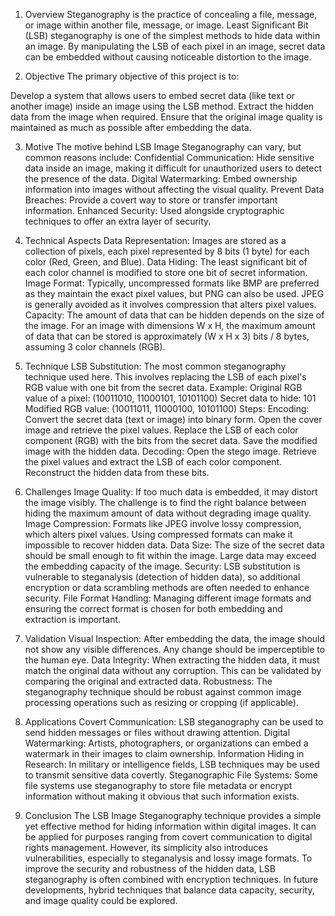 1. Overview
Steganography is the practice of concealing a file, message, or image within another file, message, or image. Least Significant Bit (LSB) steganography is one of the simplest methods to hide data within an image. By manipulating the LSB of each pixel in an image, secret data can be embedded without causing noticeable distortion to the image.

2. Objective
The primary objective of this project is to:

Develop a system that allows users to embed secret data (like text or another image) inside an image using the LSB method.
Extract the hidden data from the image when required.
Ensure that the original image quality is maintained as much as possible after embedding the data.

3. Motive
The motive behind LSB Image Steganography can vary, but common reasons include:
Confidential Communication: Hide sensitive data inside an image, making it difficult for unauthorized users to detect the presence of the data.
Digital Watermarking: Embed ownership information into images without affecting the visual quality.
Prevent Data Breaches: Provide a covert way to store or transfer important information.
Enhanced Security: Used alongside cryptographic techniques to offer an extra layer of security.

5. Technical Aspects
Data Representation: Images are stored as a collection of pixels, each pixel represented by 8 bits (1 byte) for each color (Red, Green, and Blue).
Data Hiding: The least significant bit of each color channel is modified to store one bit of secret information.
Image Format: Typically, uncompressed formats like BMP are preferred as they maintain the exact pixel values, but PNG can also be used. JPEG is generally avoided as it involves compression that alters pixel values.
Capacity: The amount of data that can be hidden depends on the size of the image. For an image with dimensions W x H, the maximum amount of data that can be stored is approximately (W x H x 3) bits / 8 bytes, assuming 3 color channels (RGB).

7. Technique
LSB Substitution: The most common steganography technique used here. This involves replacing the LSB of each pixel's RGB value with one bit from the secret data.
Example:
Original RGB value of a pixel: (10011010, 11000101, 10101100)
Secret data to hide: 101
Modified RGB value: (10011011, 11000100, 10101100)
Steps:
Encoding:
Convert the secret data (text or image) into binary form.
Open the cover image and retrieve the pixel values.
Replace the LSB of each color component (RGB) with the bits from the secret data.
Save the modified image with the hidden data.
Decoding:
Open the stego image.
Retrieve the pixel values and extract the LSB of each color component.
Reconstruct the hidden data from these bits.

6. Challenges
Image Quality:
If too much data is embedded, it may distort the image visibly. The challenge is to find the right balance between hiding the maximum amount of data without degrading image quality.
Image Compression:
Formats like JPEG involve lossy compression, which alters pixel values. Using compressed formats can make it impossible to recover hidden data.
Data Size:
The size of the secret data should be small enough to fit within the image. Large data may exceed the embedding capacity of the image.
Security:
LSB substitution is vulnerable to steganalysis (detection of hidden data), so additional encryption or data scrambling methods are often needed to enhance security.
File Format Handling:
Managing different image formats and ensuring the correct format is chosen for both embedding and extraction is important.

8. Validation
Visual Inspection:
After embedding the data, the image should not show any visible differences. Any change should be imperceptible to the human eye.
Data Integrity:
When extracting the hidden data, it must match the original data without any corruption. This can be validated by comparing the original and extracted data.
Robustness:
The steganography technique should be robust against common image processing operations such as resizing or cropping (if applicable).

10. Applications
Covert Communication:
LSB steganography can be used to send hidden messages or files without drawing attention.
Digital Watermarking:
Artists, photographers, or organizations can embed a watermark in their images to claim ownership.
Information Hiding in Research:
In military or intelligence fields, LSB techniques may be used to transmit sensitive data covertly.
Steganographic File Systems:
Some file systems use steganography to store file metadata or encrypt information without making it obvious that such information exists.

12. Conclusion
The LSB Image Steganography technique provides a simple yet effective method for hiding information within digital images. It can be applied for purposes ranging from covert communication to digital rights management. However, its simplicity also introduces vulnerabilities, especially to steganalysis and lossy image formats. To improve the security and robustness of the hidden data, LSB steganography is often combined with encryption techniques. In future developments, hybrid techniques that balance data capacity, security, and image quality could be explored.
